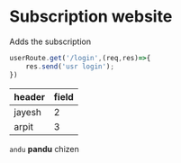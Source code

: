 # Subscription website
Adds the subscription

```javascript
userRoute.get('/login',(req,res)=>{
    res.send('usr login');
})
```

| header | field |
|--------|-------|
| jayesh | 2|
|arpit|3


`andu` **pandu** chizen

